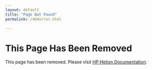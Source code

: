 ```yaml
---
layout: default
title: "Page Not Found"
permalink: /404error.html

---
```

# This Page Has Been Removed


This page has been removed.  Please visit [HP Helion Documentation](/).

